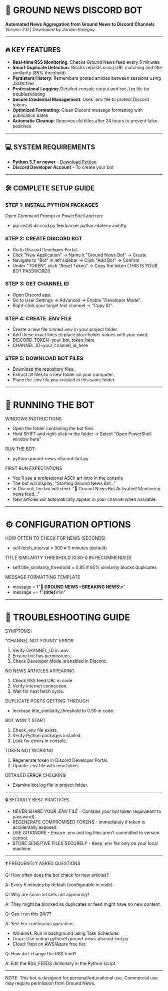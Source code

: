 # 🚀 GROUND NEWS DISCORD BOT
**Automated News Aggregation from Ground News to Discord Channels**  
*Version 2.0 | Developed by Jordan Ilaréguy*

---

## 🔥 KEY FEATURES
- **Real-time RSS Monitoring**: Checks Ground News feed every 5 minutes
- **Smart Duplicate Detection**: Blocks reposts using URL matching and title similarity (85% threshold)
- **Persistent History**: Remembers posted articles between sessions using JSON files
- **Professional Logging**: Detailed console output and `bot.log` file for troubleshooting
- **Secure Credential Management**: Uses .env file to protect Discord tokens
- **Optimized Formatting**: Clean Discord message formatting with publication dates
- **Automatic Cleanup**: Removes old titles after 24 hours to prevent false positives

---

## 💻 SYSTEM REQUIREMENTS
- **Python 3.7 or newer** - [Download Python](https://www.python.org/downloads/)
- **Discord Developer Account** - To create your bot
   
---

## 🛠 COMPLETE SETUP GUIDE

### STEP 1: INSTALL PYTHON PACKAGES
Open Command Prompt or PowerShell and run:
- pip install discord.py feedparser python-dotenv aiohttp

### STEP 2: CREATE DISCORD BOT
- Go to Discord Developer Portal.
- Click "New Application" → Name it "Ground News Bot" → Create
- Navigate to "Bot" in left sidebar → Click "Add Bot" → Confirm
- Under "TOKEN", click "Reset Token" → Copy the token (THIS IS YOUR BOT PASSWORD!)

### STEP 3: GET CHANNEL ID
- Open Discord app.
- Go to User Settings → Advanced → Enable "Developer Mode".
- Right-click your target text channel → "Copy ID".

### STEP 4: CREATE .ENV FILE
- Create a new file named .env in your project folder.
- Add these exact lines (replace placeholder values with your own):
- DISCORD_TOKEN=your_bot_token_here
- CHANNEL_ID=your_channel_id_here

### STEP 5: DOWNLOAD BOT FILES
- Download the repository files.
- Extract all files to a new folder on your computer.
- Place the .env file you created in this same folder.

---

# 🚀 RUNNING THE BOT

WINDOWS INSTRUCTIONS
- Open the folder containing the bot files
- Hold SHIFT and right-click in the folder → Select "Open PowerShell window here"

RUN THE BOT:
- python ground-news-discord-bot.py

FIRST RUN EXPECTATIONS
- You'll see a professional ASCII art intro in the console
- The bot will display: "Starting Ground News Bot..."
- In Discord, the bot will send: "📰 Ground News Bot Activated! Monitoring news feed..."
- New articles will automatically appear in your channel when available.

---

# ⚙️ CONFIGURATION OPTIONS

HOW OFTEN TO CHECK FOR NEWS (SECONDS)
- self.fetch_interval = 300  # 5 minutes (default)

TITLE SIMILARITY THRESHOLD (0.80-0.95 RECOMMENDED)
- self.title_similarity_threshold = 0.85  # 85% similarity blocks duplicates

MESSAGE FORMATTING TEMPLATE
- message = f"**🚨 GROUND NEWS • BREAKING NEWS**\n"
- message += f"**{title}**\n\n"

---

# 🐛 TROUBLESHOOTING GUIDE

SYMPTOMS:

"CHANNEL NOT FOUND" ERROR
1. Verify CHANNEL_ID in .env
2. Ensure bot has permissions.
3. Check Developer Mode is enabled in Discord.
   
NO NEWS ARTICLES APPEARING
1. Check RSS feed URL in code.
2. Verify internet connection.
3. Wait for next fetch cycle.
   
DUPLICATE POSTS GETTING THROUGH
- Increase title_similarity_threshold to 0.90 in code.

BOT WON'T START
1. Check .env file exists.
2. Verify Python packages installed.
3. Look for errors in console.
   
TOKEN NOT WORKING
1. Regenerate token in Discord Developer Portal.
2. Update .env file with new token.

DETAILED ERROR CHECKING
- Examine bot.log file in project folder.

---

🔒 SECURITY BEST PRACTICES

- NEVER SHARE YOUR .ENV FILE - Contains your bot token (equivalent to password).
- REGENERATE COMPROMISED TOKENS - Immediately if token is accidentally exposed.
- USE GITIGNORE - Ensure .env and log files aren't committed to version control.
- STORE SENSITIVE FILES SECURELY - Keep .env file only on your local machine.

---

❓ FREQUENTLY ASKED QUESTIONS

Q: How often does the bot check for new articles?

A: Every 5 minutes by default (configurable in code).

Q: Why are some articles not appearing?

A: They might be blocked as duplicates or feed might have no new content.

Q: Can I run this 24/7?

A: Yes! For continuous operation:
- Windows: Run in background using Task Scheduler.
- Linux: Use nohup python3 ground-news-discord-bot.py
- Cloud: Host on AWS/Azure free tier.

Q: How do I change the RSS feed?

A: Edit the RSS_FEEDS dictionary in the Python script.

---

NOTE: This bot is designed for personal/educational use. Commercial use may require permission from Ground News.
